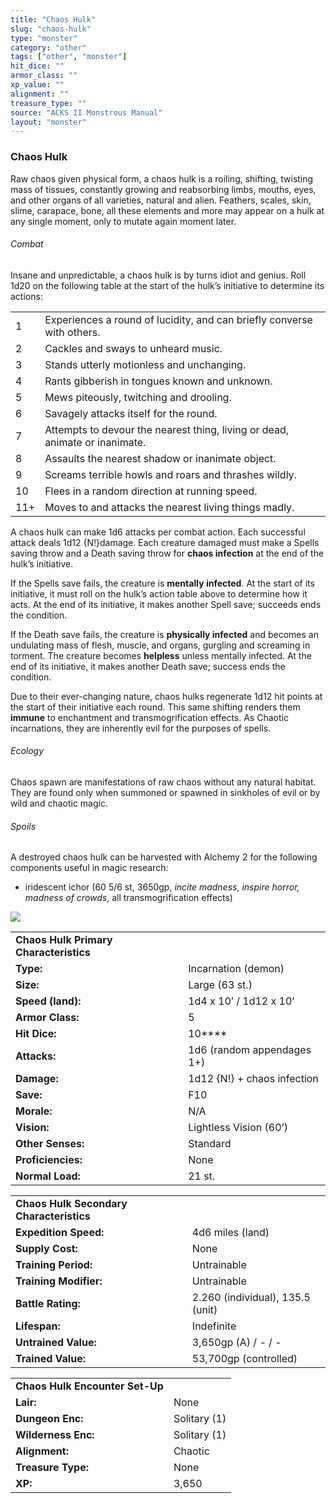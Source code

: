 ```yaml
---
title: "Chaos Hulk"
slug: "chaos-hulk"
type: "monster"
category: "other"
tags: ["other", "monster"]
hit_dice: ""
armor_class: ""
xp_value: ""
alignment: ""
treasure_type: ""
source: "ACKS II Monstrous Manual"
layout: "monster"
---
```


### Chaos Hulk

Raw chaos given physical form, a chaos hulk is a roiling, shifting, twisting mass of tissues,
constantly growing and reabsorbing limbs, mouths, eyes, and other organs of all varieties, natural
and alien. Feathers, scales, skin, slime, carapace, bone, all these elements and more may appear on
a hulk at any single moment, only to mutate again moment later.

###### Combat

Insane and unpredictable, a chaos hulk is by turns idiot and genius. Roll 1d20 on the following
table at the start of the hulk’s initiative to determine its actions:

|  |  |
| --- | --- |
| 1 | Experiences a round of lucidity, and can briefly converse with others. |
| 2 | Cackles and sways to unheard music. |
| 3 | Stands utterly motionless and unchanging. |
| 4 | Rants gibberish in tongues known and unknown. |
| 5 | Mews piteously, twitching and drooling. |
| 6 | Savagely attacks itself for the round. |
| 7 | Attempts to devour the nearest thing, living or dead, animate or inanimate. |
| 8 | Assaults the nearest shadow or inanimate object. |
| 9 | Screams terrible howls and roars and thrashes wildly. |
| 10 | Flees in a random direction at running speed. |
| 11+ | Moves to and attacks the nearest living things madly. |

A chaos hulk can make 1d6 attacks per combat action. Each successful attack deals 1d12 {N!}damage.
Each creature damaged must make a Spells saving throw and a Death saving throw for **chaos
infection** at the end of the hulk’s initiative.

If the Spells save fails, the creature is **mentally infected**. At the start of its initiative, it
must roll on the hulk’s action table above to determine how it acts. At the end of its initiative,
it makes another Spell save; succeeds ends the condition.

If the Death save fails, the creature is **physically infected** and becomes an undulating mass of
flesh, muscle, and organs, gurgling and screaming in torment. The creature becomes **helpless**
unless mentally infected. At the end of its initiative, it makes another Death save; success ends
the condition.

Due to their ever-changing nature, chaos hulks regenerate 1d12 hit points at the start of their
initiative each round. This same shifting renders them **immune** to enchantment and
transmogrification effects. As Chaotic incarnations, they are inherently evil for the purposes of
spells.

###### Ecology

Chaos spawn are manifestations of raw chaos without any natural habitat. They are found only when
summoned or spawned in sinkholes of evil or by wild and chaotic magic.

###### Spoils

A destroyed chaos hulk can be harvested with Alchemy 2 for the following components useful in magic
research:

* iridescent ichor (60 5/6 st, 3650gp, *incite madness, inspire horror, madness of crowds*, all
transmogrification effects)

![](data:image/png;base64...)

|  |  |
| --- | --- |
| **Chaos Hulk Primary Characteristics** | |
| **Type:** | Incarnation (demon) |
| **Size:** | Large (63 st.) |
| **Speed (land):** | 1d4 x 10’ / 1d12 x 10’ |
| **Armor Class:** | 5 |
| **Hit Dice:** | 10\*\*\*\* |
| **Attacks:** | 1d6 (random appendages 1+) |
| **Damage:** | 1d12 {N!} + chaos infection |
| **Save:** | F10 |
| **Morale:** | N/A |
| **Vision:** | Lightless Vision (60’) |
| **Other Senses:** | Standard |
| **Proficiencies:** | None |
| **Normal Load:** | 21 st. |

|  |  |
| --- | --- |
| **Chaos Hulk Secondary Characteristics** | |
| **Expedition Speed:** | 4d6 miles (land) |
| **Supply Cost:** | None |
| **Training Period:** | Untrainable |
| **Training Modifier:** | Untrainable |
| **Battle Rating:** | 2.260 (individual), 135.5 (unit) |
| **Lifespan:** | Indefinite |
| **Untrained Value:** | 3,650gp (A) / - / - |
| **Trained Value:** | 53,700gp (controlled) |

|  |  |
| --- | --- |
| **Chaos Hulk Encounter Set-Up** | |
| **Lair:** | None |
| **Dungeon Enc:** | Solitary (1) |
| **Wilderness Enc:** | Solitary (1) |
| **Alignment:** | Chaotic |
| **Treasure Type:** | None |
| **XP:** | 3,650 |
